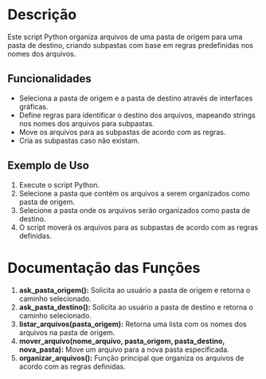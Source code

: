 # Descrição

Este script Python organiza arquivos de uma pasta de origem para uma pasta de destino, criando subpastas com base em regras predefinidas nos nomes dos arquivos.

## Funcionalidades

- Seleciona a pasta de origem e a pasta de destino através de interfaces gráficas.
- Define regras para identificar o destino dos arquivos, mapeando strings nos nomes dos arquivos para subpastas.
- Move os arquivos para as subpastas de acordo com as regras.
- Cria as subpastas caso não existam.

## Exemplo de Uso

1. Execute o script Python.
2. Selecione a pasta que contém os arquivos a serem organizados como pasta de origem.
3. Selecione a pasta onde os arquivos serão organizados como pasta de destino.
4. O script moverá os arquivos para as subpastas de acordo com as regras definidas.

# Documentação das Funções

1. **ask_pasta_origem():** Solicita ao usuário a pasta de origem e retorna o caminho selecionado.
2. **ask_pasta_destino():** Solicita ao usuário a pasta de destino e retorna o caminho selecionado.
3. **listar_arquivos(pasta_origem):** Retorna uma lista com os nomes dos arquivos na pasta de origem.
4. **mover_arquivo(nome_arquivo, pasta_origem, pasta_destino, nova_pasta):** Move um arquivo para a nova pasta especificada.
5. **organizar_arquivos():** Função principal que organiza os arquivos de acordo com as regras definidas.
